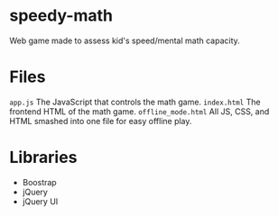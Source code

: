 # speedy-math
Web game made to assess kid's speed/mental math capacity. 

# Files
`app.js` The JavaScript that controls the math game.
`index.html` The frontend HTML of the math game.
`offline_mode.html` All JS, CSS, and HTML smashed into one file for easy offline play.

# Libraries
- Boostrap
- jQuery
- jQuery UI
